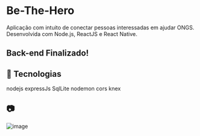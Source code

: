 # Be-The-Hero
Aplicação com intuito de conectar pessoas interessadas em ajudar ONGS. Desenvolvida com Node.js, ReactJS e React Native.


## Back-end Finalizado!


## :rocket: Tecnologias
nodejs 
expressJs 
SqlLite 
nodemon 
cors
knex


## :camera: 
![image](https://user-images.githubusercontent.com/55156476/77479851-5518d400-6dff-11ea-9541-69f391c2747a.png)
